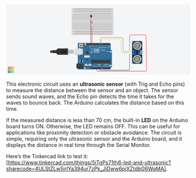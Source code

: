 ![image alt](https://github.com/AseelJamaan/Electronics-Task-1-Part-2/blob/a77f97d440ad456ff33026099945b2be3da6de2d/Led%20and%20Ultrasonic.png)

This electronic circuit uses an **ultrasonic sensor** (with Trig and Echo pins) to measure the distance between the sensor and an object. The sensor sends sound waves, and the Echo pin detects the time it takes for the waves to bounce back. The Arduino calculates the distance based on this time.

If the measured distance is less than 70 cm, the built-in **LED** on the Arduino board turns ON. Otherwise, the LED remains OFF. This can be useful for applications like proximity detection or obstacle avoidance. The circuit is simple, requiring only the ultrasonic sensor and the Arduino board, and it displays the distance in real time through the Serial Monitor.

Here’s the Tinkercad link to test it: [https://www.tinkercad.com/things/5iTgPs71th6-led-and-ultrasonic?sharecode=4ULStZLw5jrlYa394ur7zPk_JiDww6piXZtdbG6WqMA].
